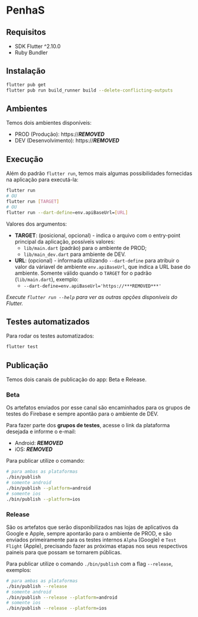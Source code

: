 # PenhaS

## Requisitos

- SDK Flutter ^2.10.0
- Ruby Bundler

## Instalação

```bash
flutter pub get
flutter pub run build_runner build --delete-conflicting-outputs
```

## Ambientes

Temos dois ambientes disponíveis:
- PROD (Produção): https://***REMOVED***
- DEV (Desenvolvimento): https://***REMOVED***

## Execução

Além do padrão `flutter run`, temos mais algumas possibilidades fornecidas na aplicação para executá-la:

```bash
flutter run
# OU
flutter run [TARGET]
# OU
flutter run --dart-define=env.apiBaseUrl=[URL]
```
Valores dos argumentos:
- **TARGET**: (posicional, opcional) - indica o arquivo com o entry-point principal da aplicação, possíveis valores:
    - `lib/main.dart` (padrão) para o ambiente de PROD;
    - `lib/main_dev.dart` para ambiente de DEV.
- **URL**: (opcional) - informada utilizando `--dart-define` para atribuir o valor da váriavel de ambiente `env.apiBaseUrl`, que indica a URL base do ambiente. Somente válido quando o `TARGET` for o padrão (`lib/main.dart`), exemplo:
    - `--dart-define=env.apiBaseUrl='https://***REMOVED***'`

_Execute `flutter run --help` para ver as outras opções disponíveis do Flutter._

## Testes automatizados

Para rodar os testes automatizados:

```bash
flutter test
```

## Publicação

Temos dois canais de publicação do app: Beta e Release.

### Beta

Os artefatos enviados por esse canal são encaminhados para os grupos de testes do Firebase e sempre apontão para o ambiente de DEV.

Para fazer parte dos **grupos de testes**, acesse o link da plataforma desejada e informe o e-mail:
- Android: ***REMOVED***
- iOS: ***REMOVED***

Para publicar utilize o comando:
```bash
# para ambas as plataformas
./bin/publish
# somente android
./bin/publish --platform=android
# somente ios
./bin/publish --platform=ios
```

### Release

São os artefatos que serão disponibilizados nas lojas de aplicativos da Google e Apple,  sempre apontarão para o ambiente de PROD, e são enviados primeiramente para os testes internos `Alpha` (Google) e `Test Flight` (Apple), precisando fazer as próximas etapas nos seus respectivos paineis para que possam se tornarem públicas.

Para publicar utilize o comando `./bin/publish` com a flag `--release`, exemplos:
```bash
# para ambas as plataformas
./bin/publish --release
# somente android
./bin/publish --release --platform=android
# somente ios
./bin/publish --release --platform=ios
```

